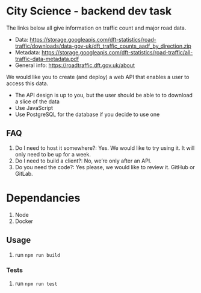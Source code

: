 # City Science - backend dev task

The links below all give information on traffic count and major road data.

* Data: <https://storage.googleapis.com/dft-statistics/road-traffic/downloads/data-gov-uk/dft_traffic_counts_aadf_by_direction.zip>
* Metadata: <https://storage.googleapis.com/dft-statistics/road-traffic/all-traffic-data-metadata.pdf>
* General info: <https://roadtraffic.dft.gov.uk/about>

We would like you to create (and deploy) a web API that enables a user to access this data.

* The API design is up to you, but the user should be able to to download a slice of the data
* Use JavaScript
* Use PostgreSQL for the database if you decide to use one

## FAQ

1. Do I need to host it somewhere?: Yes. We would like to try using it. It will only need to be up for a week.
2. Do I need to build a client?: No, we’re only after an API.
3. Do you need the code?: Yes please, we would like to review it. GitHub or GitLab.

# Dependancies

1. Node
2. Docker

## Usage

1. run `npm run build`

### Tests

1. run `npm run test`